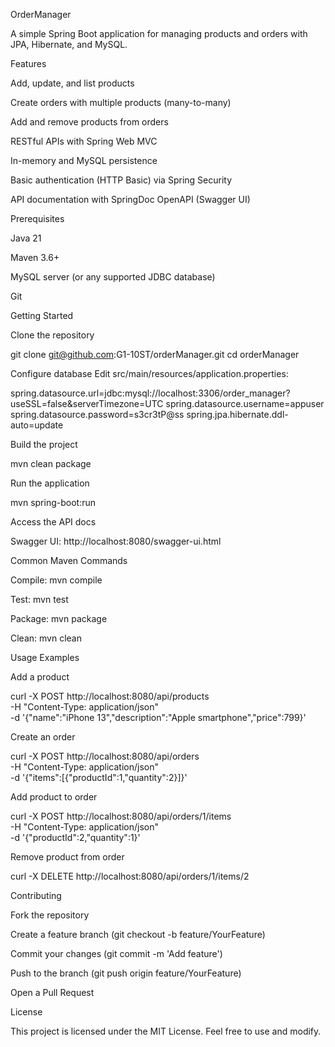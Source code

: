 OrderManager

A simple Spring Boot application for managing products and orders with JPA, Hibernate, and MySQL.

Features

Add, update, and list products

Create orders with multiple products (many-to-many)

Add and remove products from orders

RESTful APIs with Spring Web MVC

In-memory and MySQL persistence

Basic authentication (HTTP Basic) via Spring Security

API documentation with SpringDoc OpenAPI (Swagger UI)

Prerequisites

Java 21

Maven 3.6+

MySQL server (or any supported JDBC database)

Git

Getting Started

Clone the repository

git clone git@github.com:G1-10ST/orderManager.git
cd orderManager

Configure database Edit src/main/resources/application.properties:

spring.datasource.url=jdbc:mysql://localhost:3306/order_manager?useSSL=false&serverTimezone=UTC
spring.datasource.username=appuser
spring.datasource.password=s3cr3tP@ss
spring.jpa.hibernate.ddl-auto=update

Build the project

mvn clean package

Run the application

mvn spring-boot:run

Access the API docs

Swagger UI: http://localhost:8080/swagger-ui.html

Common Maven Commands

Compile: mvn compile

Test: mvn test

Package: mvn package

Clean: mvn clean

Usage Examples

Add a product

curl -X POST http://localhost:8080/api/products \
-H "Content-Type: application/json" \
-d '{"name":"iPhone 13","description":"Apple smartphone","price":799}'

Create an order

curl -X POST http://localhost:8080/api/orders \
-H "Content-Type: application/json" \
-d '{"items":[{"productId":1,"quantity":2}]}'

Add product to order

curl -X POST http://localhost:8080/api/orders/1/items \
-H "Content-Type: application/json" \
-d '{"productId":2,"quantity":1}'

Remove product from order

curl -X DELETE http://localhost:8080/api/orders/1/items/2

Contributing

Fork the repository

Create a feature branch (git checkout -b feature/YourFeature)

Commit your changes (git commit -m 'Add feature')

Push to the branch (git push origin feature/YourFeature)

Open a Pull Request

License

This project is licensed under the MIT License. Feel free to use and modify.

